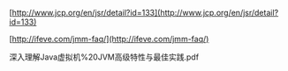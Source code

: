 [http://www.jcp.org/en/jsr/detail?id=133](http://www.jcp.org/en/jsr/detail?id=133)

[http://ifeve.com/jmm-faq/](http://ifeve.com/jmm-faq/)

深入理解Java虚拟机%20JVM高级特性与最佳实践.pdf

